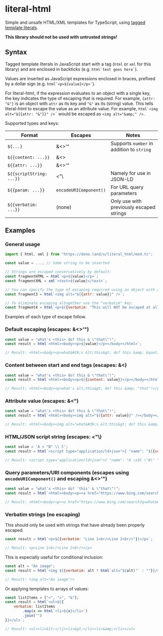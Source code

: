 # literal-html
Simple and unsafe HTML/XML templates for TypeScript, using [tagged template literals](https://developer.mozilla.org/en-US/docs/Web/JavaScript/Reference/Template_literals#tagged_templates).

**This library should not be used with untrusted strings!**

## Syntax
Tagged template literals in JavaScript start with a tag (`html` or `xml` for this library) and are enclosed in backticks (e.g. `` html`text goes here` ``).

Values are inserted as JavaScript expressions enclosed in braces, prefixed by a dollar sign (e.g. `` html`<p>${value}</p>` ``).

For literal-html, if the expression evaluates to an object with a single key, the key indicates the type of escaping that is required. For example, `{attr: "&"}` is an object with `attr` as its key and `"&"` as its (string) value. This tells literal-html to escape the value as an attribute value. For example, `` html`<img alt="${{attr: "&"}}" />` `` would be escaped as `<img alt="&amp;" />`.

Supported types and keys:

| Format | Escapes | Notes |
|---|---|---|
| `${...}` | &<>'" | Supports `number` in addition to `string` |
| `${{content: ...}}` | &<> | |
| `${{attr: ...}}` | &<>'" | |
| `${{scriptString: ...}}` | <"\ | Namely for use in JSON-LD |
| `${{param: ...}}` | `encodeURIComponent()` | For URL query parameters |
| `${{verbatim: ...}}` | (none) | Only use with previously escaped strings |

## Examples
### General usage
```javascript
import { html, xml } from "https://deno.land/x/literal_html/mod.ts";

const value = ...; // Some string to be inserted

// Strings are escaped conservatively by default:
const fragmentHTML = html`<p>${value}</p>`;
const fragmentXML = xml`<text>${value}</text>`;

// You can specify the type of escaping required using an object with a single key, e.g. {attr: ...} for an attribute`:
const fragment3 = html`<img alt="${{attr: value}}" />`;

// To eliminate escaping altogether use the "verbatim" key:
const fragment4 = html`<p>${{verbatim: "This will NOT be escaped at all!"}}</p>`;
```

Examples of each type of escape follow.

### Default escaping (escapes: &<>'")
```javascript
const value = "what's <this> do? this & \"that\"!";
const result = html`<html><body><p>${value}</p></body></html>`;

// Result: <html><body><p>what&#39;s &lt;this&gt; do? this &amp; &quot;that&quot;!</p></body></html>
```

### Content between start and end tags (escapes: &<)
```javascript
const value = "what's <this> do? this & \"that\"!";
const result = html`<html><body><p>${{content: value}}</p></body></html>`;

// Result: <html><body><p>what's &lt;this&gt; do? this &amp; "that"!</p></body></html>
```

### Attribute value (escapes: &<")
```javascript
const value = "what's <this> do? this & \"that\"!";
const result = html`<html><body><img alt="${{attr: value}}" /></body></html>`;

// Result: <html><body><img alt="what&#39;s &lt;this&gt; do? this &amp; &quot;that&quot;!" /></body></html>
```

### HTML/JSON script string (escapes: <"\\)
```javascript
const value = 'A < "B" \\ C';
const result = html`<script type="application/ld+json">{ "name": "${{scriptString: value}}" }</script>`;

// Result: <script type="application/ld+json">{ "name": "A \x3C \"B\" \\ C" }</script>
```

### Query parameters/URI components (escapes using `encodeURIComponent()` and escaping &<>'")
```javascript
const value = "what's <this> do? 'this' & \"that\"!";
const result = html`<html><body><p><a href="https://www.bing.com/search?q=${{param: value}}">Link</a></p></body></html>`;

// Result: <html><body><p><a href="https://www.bing.com/search?q=what&#39;s%20%3Cthis%3E%20do%3F%20&#39;this&#39;%20%26%20%22that%22!">Link</a></p></body></html>
```

### Verbatim strings (no escaping)
This should only be used with strings that have already been properly escaped.

```javascript
const result = html`<p>${{verbatim: "Line 1<br/>Line 2<br/>"}}</p>`;

// Result: <p>Line 1<br/>Line 2<br/></p>
```

This is especially useful for conditional inclusion:

```javascript
const alt = "An image";
const result = html`<img ${{verbatim: alt ? html`alt="${alt}"` : ""}}/>`;

// Result: <img alt="An image"/>
```

Or applying templates to arrays of values:

```javascript
const listItems = ["<", ">", "&"];
const result = html`<ul>${{
    verbatim: listItems
        .map(x => html`<li>${x}</li>`)
        .join("")
}}</ul>`;

// Result: <ul><li>&lt;</li><li>&gt;</li><li>&amp;</li></ul>
```
